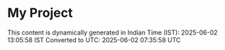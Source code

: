 # My Project

This content is dynamically generated in Indian Time (IST): 2025-06-02 13:05:58 IST
Converted to UTC: 2025-06-02 07:35:58 UTC
